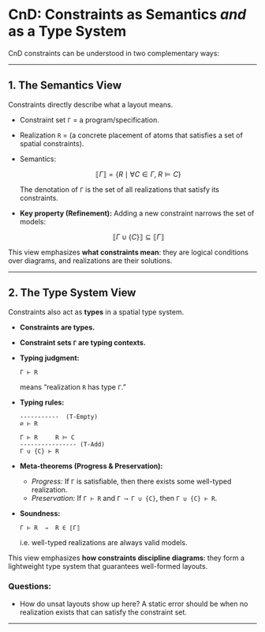 # CnD: Constraints as Semantics *and* as a Type System

CnD constraints can be understood in two complementary ways:

---

## 1. **The Semantics View**

Constraints directly describe what a layout means.

* Constraint set `Γ` = a program/specification.
* Realization `R` = (a concrete placement of atoms that satisfies a set of spatial constraints).
* Semantics:

  $$
  \llbracket Γ \rrbracket = \{ R \mid ∀ C ∈ Γ, \; R \models C \}
  $$

  The denotation of `Γ` is the set of all realizations that satisfy its constraints.
* **Key property (Refinement):**
  Adding a new constraint narrows the set of models:

  $$
  \llbracket Γ ∪ \{C\} \rrbracket \subseteq \llbracket Γ \rrbracket
  $$

This view emphasizes **what constraints mean**: they are logical conditions over diagrams, and realizations are their solutions.

---

## 2. **The Type System View**

Constraints also act as **types** in a spatial type system.

* **Constraints are types.**
* **Constraint sets `Γ` are typing contexts.**
* **Typing judgment:**

  ```
  Γ ⊢ R
  ```

  means “realization `R` has type `Γ`.”
* **Typing rules:**

  ```
  -----------  (T-Empty)
  ∅ ⊢ R

  Γ ⊢ R     R ⊨ C
  ---------------- (T-Add)
  Γ ∪ {C} ⊢ R
  ```
* **Meta-theorems (Progress & Preservation):**

  * *Progress:* If `Γ` is satisfiable, then there exists some well-typed realization.
  * *Preservation:* If `Γ ⊢ R` and `Γ ⟶ Γ ∪ {C}`, then `Γ ∪ {C} ⊢ R`.
* **Soundness:**

  ```
  Γ ⊢ R  ⇒  R ∈ ⟦Γ⟧
  ```

  i.e. well-typed realizations are always valid models.

This view emphasizes **how constraints discipline diagrams**: they form a lightweight type system that guarantees well-formed layouts.

### Questions:

- How do unsat layouts show up here? A static error should be when no realization exists that can satisfy the constraint set.


---
